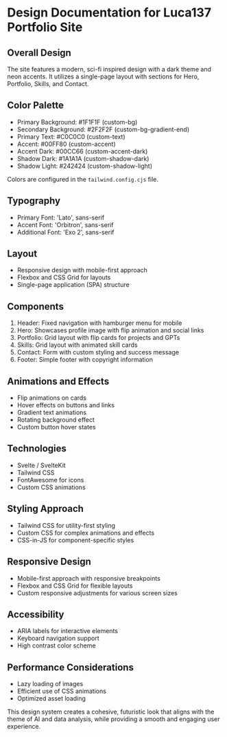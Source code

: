 # Design Documentation for Luca137 Portfolio Site

## Overall Design

The site features a modern, sci-fi inspired design with a dark theme and neon accents. It utilizes a single-page layout with sections for Hero, Portfolio, Skills, and Contact.

## Color Palette

- Primary Background: #1F1F1F (custom-bg)
- Secondary Background: #2F2F2F (custom-bg-gradient-end)
- Primary Text: #C0C0C0 (custom-text)
- Accent: #00FF80 (custom-accent)
- Accent Dark: #00CC66 (custom-accent-dark)
- Shadow Dark: #1A1A1A (custom-shadow-dark)
- Shadow Light: #242424 (custom-shadow-light)

Colors are configured in the `tailwind.config.cjs` file.

## Typography

- Primary Font: 'Lato', sans-serif
- Accent Font: 'Orbitron', sans-serif
- Additional Font: 'Exo 2', sans-serif

## Layout

- Responsive design with mobile-first approach
- Flexbox and CSS Grid for layouts
- Single-page application (SPA) structure

## Components

1. Header: Fixed navigation with hamburger menu for mobile
2. Hero: Showcases profile image with flip animation and social links
3. Portfolio: Grid layout with flip cards for projects and GPTs
4. Skills: Grid layout with animated skill cards
5. Contact: Form with custom styling and success message
6. Footer: Simple footer with copyright information

## Animations and Effects

- Flip animations on cards
- Hover effects on buttons and links
- Gradient text animations
- Rotating background effect
- Custom button hover states

## Technologies

- Svelte / SvelteKit
- Tailwind CSS
- FontAwesome for icons
- Custom CSS animations

## Styling Approach

- Tailwind CSS for utility-first styling
- Custom CSS for complex animations and effects
- CSS-in-JS for component-specific styles

## Responsive Design

- Mobile-first approach with responsive breakpoints
- Flexbox and CSS Grid for flexible layouts
- Custom responsive adjustments for various screen sizes

## Accessibility

- ARIA labels for interactive elements
- Keyboard navigation support
- High contrast color scheme

## Performance Considerations

- Lazy loading of images
- Efficient use of CSS animations
- Optimized asset loading

This design system creates a cohesive, futuristic look that aligns with the theme of AI and data analysis, while providing a smooth and engaging user experience.